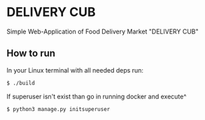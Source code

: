 # DELIVERY CUB

Simple Web-Application of Food Delivery Market "DELIVERY CUB"

## How to run

In your Linux terminal with all needed deps run:

```bash
$ ./build
```

If superuser isn't exist than go in running docker and execute^

```bash
$ python3 manage.py initsuperuser
```
